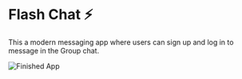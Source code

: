 
# Flash Chat ⚡️

This a modern messaging app where users can sign up and log in to message in the Group chat.

![Finished App](https://github.com/londonappbrewery/Images/blob/master/flash_chat_flutter_demo.gif)
